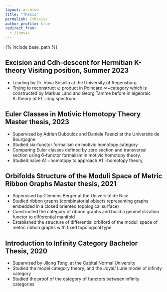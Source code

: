 ```yaml
---
layout: archive
title: "Thesis"
permalink: /thesis/
author_profile: true
redirect_from:
  - /thesis
---
```


{% include base_path %}

## Excision and Cdh-descent for Hermitian K-theory Visiting position, Summer 2023
* Leading by Dr. Vova Sosnilo at the University of Regensburg
* Trying to reconstruct ⊙ product in Poincare ∞−category which is constructed by Markus Land and Georg Tamme before in algebraic K−theory of E1 −ring spectrum.
  
## Euler Classes in Motivic Homotopy Theory Master thesis, 2023
* Supervised by Adrien Dubouloz and Daniele Faenzi at the Université de Bourgogne
* Studied six-functor formalism on motivic homotopy category
* Comparing Euler classes defined by zero section and transversal section using 6-functor formalism in motivic homotopy theory.
* Studied naïve A1 −homotopy to approach A1 −homotopy theory,

## Orbifolds Structure of the Moduli Space of Metric Ribbon Graphs Master thesis, 2021
* Supervised by Clemens Berger at the Université de Nice
* Studied ribbon graphs (combinatorial objects representing graphs embedded in a closed oriented topological surface)
* Constructed the category of ribbon graphs and build a geometrilization functor to differential manifold
* Established the structure of differential orbiford of the moduli space of metric ribbon graphs with fixed topological type

## Introduction to Infinity Category Bachelor Thesis, 2020
* Supervised by Jilong Tong, at the Capital Normal University
* Studied the model category theory, and the Joyal/ Lurie model of infinity category
* Studied the proof of the category of functors between infinity categories

